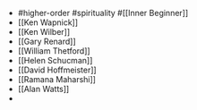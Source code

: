 - #higher-order #spirituality #[[Inner Beginner]]
- [[Ken Wapnick]]
- [[Ken Wilber]]
- [[Gary Renard]]
- [[William Thetford]]
- [[Helen Schucman]]
- [[David Hoffmeister]]
- [[Ramana Maharshi]]
- [[Alan Watts]]
-